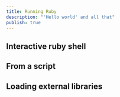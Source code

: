 ```yaml
---
title: Running Ruby
description: "'Hello world' and all that"
publish: true
---
```



## Interactive ruby shell



## From a script 



## Loading external libraries


